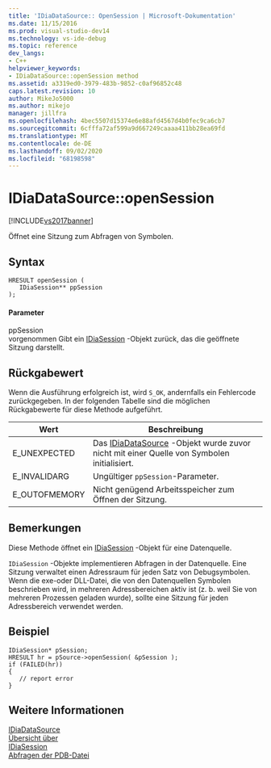 ```yaml
---
title: 'IDiaDataSource:: OpenSession | Microsoft-Dokumentation'
ms.date: 11/15/2016
ms.prod: visual-studio-dev14
ms.technology: vs-ide-debug
ms.topic: reference
dev_langs:
- C++
helpviewer_keywords:
- IDiaDataSource::openSession method
ms.assetid: a3319ed0-3979-483b-9852-c0af96852c48
caps.latest.revision: 10
author: MikeJo5000
ms.author: mikejo
manager: jillfra
ms.openlocfilehash: 4bec5507d15374e6e88afd4567d4b0fec9ca6cb7
ms.sourcegitcommit: 6cfffa72af599a9d667249caaaa411bb28ea69fd
ms.translationtype: MT
ms.contentlocale: de-DE
ms.lasthandoff: 09/02/2020
ms.locfileid: "68198598"
---
```

# <a name="idiadatasourceopensession"></a>IDiaDataSource::openSession
[!INCLUDE[vs2017banner](../../includes/vs2017banner.md)]

Öffnet eine Sitzung zum Abfragen von Symbolen.  
  
## <a name="syntax"></a>Syntax  
  
```cpp#  
HRESULT openSession (   
   IDiaSession** ppSession  
);  
```  
  
#### <a name="parameters"></a>Parameter  
 ppSession  
 vorgenommen Gibt ein [IDiaSession](../../debugger/debug-interface-access/idiasession.md) -Objekt zurück, das die geöffnete Sitzung darstellt.  
  
## <a name="return-value"></a>Rückgabewert  
 Wenn die Ausführung erfolgreich ist, wird `S_OK`, andernfalls ein Fehlercode zurückgegeben. In der folgenden Tabelle sind die möglichen Rückgabewerte für diese Methode aufgeführt.  
  
|Wert|Beschreibung|  
|-----------|-----------------|  
|E_UNEXPECTED|Das [IDiaDataSource](../../debugger/debug-interface-access/idiadatasource.md) -Objekt wurde zuvor nicht mit einer Quelle von Symbolen initialisiert.|  
|E_INVALIDARG|Ungültiger `ppSession`-Parameter.|  
|E_OUTOFMEMORY|Nicht genügend Arbeitsspeicher zum Öffnen der Sitzung.|  
  
## <a name="remarks"></a>Bemerkungen  
 Diese Methode öffnet ein [IDiaSession](../../debugger/debug-interface-access/idiasession.md) -Objekt für eine Datenquelle.  
  
 `IDiaSession` -Objekte implementieren Abfragen in der Datenquelle. Eine Sitzung verwaltet einen Adressraum für jeden Satz von Debugsymbolen. Wenn die exe-oder DLL-Datei, die von den Datenquellen Symbolen beschrieben wird, in mehreren Adressbereichen aktiv ist (z. b. weil Sie von mehreren Prozessen geladen wurde), sollte eine Sitzung für jeden Adressbereich verwendet werden.  
  
## <a name="example"></a>Beispiel  
  
```cpp#  
IDiaSession* pSession;  
HRESULT hr = pSource->openSession( &pSession );  
if (FAILED(hr))  
{  
   // report error  
}  
```  
  
## <a name="see-also"></a>Weitere Informationen  
 [IDiaDataSource](../../debugger/debug-interface-access/idiadatasource.md)   
 [Übersicht über](../../debugger/debug-interface-access/overview-debug-interface-access-sdk.md)   
 [IDiaSession](../../debugger/debug-interface-access/idiasession.md)   
 [Abfragen der PDB-Datei](../../debugger/debug-interface-access/querying-the-dot-pdb-file.md)
